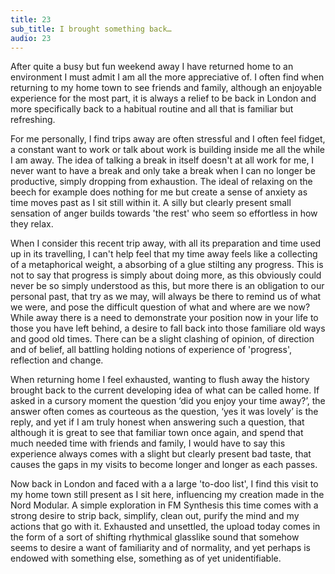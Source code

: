 ```yaml
---
title: 23
sub_title: I brought something back…
audio: 23
---
```


After quite a busy but fun weekend away I have returned home to an environment I must admit I am all the more appreciative of. I often find when returning to my home town to see friends and family, although an enjoyable experience for the most part, it is always a relief to be back in London and more specifically back to a habitual routine and all that is familiar but refreshing.

For me personally, I find trips away are often stressful and I often feel fidget, a constant want to work or talk about work is building inside me all the while I am away. The idea of talking a break in itself doesn't at all work for me, I never want to have a break and only take a break when I can no longer be productive, simply dropping from exhaustion. The ideal of relaxing on the beech for example does nothing for me but create a sense of anxiety as time moves past as I sit still within it. A silly but clearly present small sensation of anger builds towards 'the rest' who seem so effortless in how they relax.

When I consider this recent trip away, with all its preparation and time used up in its travelling, I can't help feel that my time away feels like a collecting of a metaphorical weight, a absorbing of a glue stilting any progress. This is not to say that progress is simply about doing more, as this obviously could never be so simply understood as this, but more there is an obligation to our personal past, that try as we may, will always be there to remind us of what we were, and pose the difficult question of what and where are we now? While away there is a need to demonstrate your position now in your life to those you have left behind, a desire to fall back into those familiare old ways and good old times. There can be a slight clashing of opinion, of direction and of belief, all battling holding notions of experience of 'progress', reflection and change.

When returning home I feel exhausted, wanting to flush away the history brought back to the current developing idea of what can be called home. If asked in a cursory moment the question ‘did you enjoy your time away?’, the answer often comes as courteous as the question, ‘yes it was lovely’ is the reply, and yet if I am truly honest when answering such a question, that although it is great to see that familiar town once again, and spend that much needed time with friends and family, I would have to say this experience always comes with a slight but clearly present bad taste, that causes the gaps in my visits to become longer and longer as each passes.

Now back in London and faced with a a large 'to-doo list', I find this visit to my home town still present as I sit here, influencing my creation made in the Nord Modular. A simple exploration in FM Synthesis this time comes with a strong desire to strip back, simplify, clean out, purify the mind and my actions that go with it. Exhausted and unsettled, the upload today comes in the form of a sort of shifting rhythmical glasslike sound that somehow seems to desire a want of familiarity and of normality, and yet perhaps is endowed with something else, something as of yet unidentifiable.